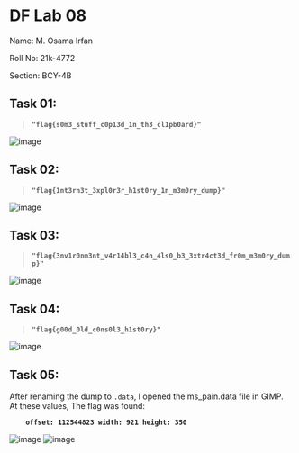 # DF Lab 08
Name: M. Osama Irfan

Roll No: 21k-4772

Section: BCY-4B

## Task 01: 
 > **`"flag{s0m3_stuff_c0p13d_1n_th3_cl1pb0ard}"`**
  
  ![image](https://user-images.githubusercontent.com/118754984/230709002-db9489ec-18f4-478c-be6f-666c3293fbe3.png)
    
 
## Task 02: 
>  **`"flag{1nt3rn3t_3xpl0r3r_h1st0ry_1n_m3m0ry_dump}"`**
  
  ![image](https://user-images.githubusercontent.com/118754984/230708980-96bd3775-12c7-4f66-9422-5c4b566aac6a.png)
  

## Task 03: 
>  **`"flag{3nv1r0nm3nt_v4r14bl3_c4n_4ls0_b3_3xtr4ct3d_fr0m_m3m0ry_dump}"`**
  
  ![image](https://user-images.githubusercontent.com/118754984/230709061-b516e3e5-5752-4bae-8f99-a59f17703fae.png)
    

## Task 04: 
> **`"flag{g00d_0ld_c0ns0l3_h1st0ry}"`**
    
  ![image](https://user-images.githubusercontent.com/118754984/230709121-6a4e9594-f8a7-4133-901e-e2164ecd2e54.png)
    

## Task 05: 
After renaming the dump to `.data`, I opened the ms_pain.data file in GIMP.
At these values, The flag was found:
    
**`    offset: 112544823
    width: 921
    height: 350`**
    
  ![image](https://user-images.githubusercontent.com/118754984/230709736-aaabc76c-ba38-4029-8ac0-7574da1c3764.png)
  ![image](https://user-images.githubusercontent.com/118754984/230709841-c4ac2cf0-9ebc-45b1-87d7-f61e4b077454.png)
  



